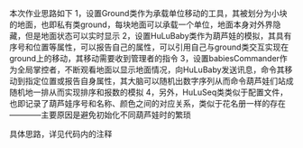 本次作业思路如下
	1，设置Ground类作为承载单位移动的工具，其被划分为小块的地面，也即私有类ground，每块地面可以承载一个单位，地面本身对外界隐藏，但是地面状态可以实时显示
	2，设置HuLuBaby类作为葫芦娃的模拟，其具有序号和位置等属性，可以报告自己的属性，可以引用自己与ground类交互实现在ground上的移动，其移动需要收到管理者的指令
	3，设置babiesCommander作为全局掌控者，不断观看地面以显示地面情况，向HuLuBaby发送讯息，命令其移动到指定位置或报告自身属性，其大脑可以随机出数字序列从而命令葫芦娃们站成随机地一排从而实现排序和报数的模拟
	4，另外，HuLuSeq类类似于配置文件，也即记录了葫芦娃序号和名称、颜色之间的对应关系，类似于花名册一样的存在————主要原因是避免初始化不同葫芦娃时的繁琐

具体思路，详见代码内的注释
